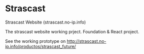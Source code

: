 # Strascast
Strascast Website
(strascast.no-ip.info)

The strascast website working prject.
Foundation & React project.

See the working prototype on http://strascast.no-ip.info/productos/strascast_future/
